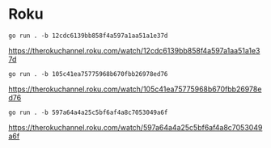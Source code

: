 # Roku

~~~
go run . -b 12cdc6139bb858f4a597a1aa51a1e37d
~~~

https://therokuchannel.roku.com/watch/12cdc6139bb858f4a597a1aa51a1e37d

~~~
go run . -b 105c41ea75775968b670fbb26978ed76
~~~

https://therokuchannel.roku.com/watch/105c41ea75775968b670fbb26978ed76

~~~
go run . -b 597a64a4a25c5bf6af4a8c7053049a6f
~~~

https://therokuchannel.roku.com/watch/597a64a4a25c5bf6af4a8c7053049a6f
